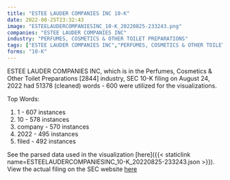 ```yaml
---
title: "ESTEE LAUDER COMPANIES INC 10-K"
date: 2022-08-25T23:32:43
image: "ESTEELAUDERCOMPANIESINC_10-K_20220825-233243.png"
companies: "ESTEE LAUDER COMPANIES INC"
industry: "PERFUMES, COSMETICS & OTHER TOILET PREPARATIONS"
tags: ["ESTEE LAUDER COMPANIES INC","PERFUMES, COSMETICS & OTHER TOILET PREPARATIONS","08-24-2022","10-K"]
forms: "10-K"
---
```

ESTEE LAUDER COMPANIES INC, which is in the Perfumes, Cosmetics & Other Toilet Preparations [2844] industry, SEC 10-K filing on August 24, 2022 had 51378 (cleaned) words - 600 were utilized for the visualizations.

Top Words:
1. 1 - 607 instances
2. 10 - 578 instances
3. company - 570 instances
4. 2022 - 495 instances
5. filed - 492 instances


See the parsed data used in the visualization [here]({{< staticlink name=ESTEELAUDERCOMPANIESINC_10-K_20220825-233243.json >}}).  
View the actual filing on the SEC website [here](https://www.sec.gov/Archives/edgar/data/1001250/0001001250-22-000122.txt)